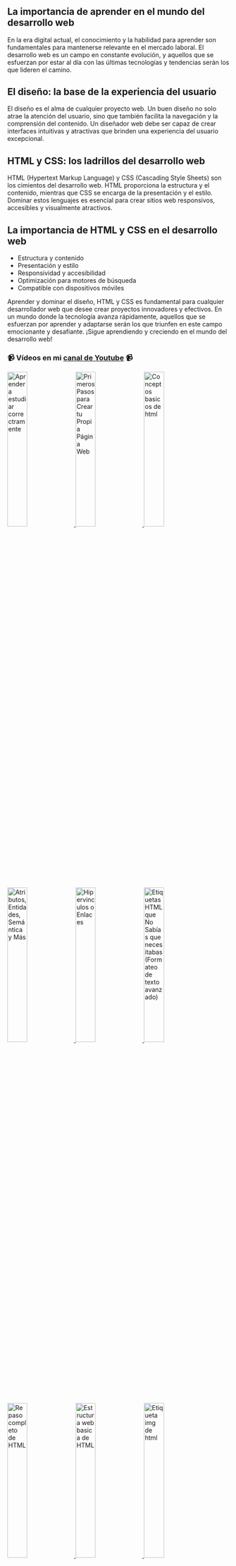 # 
## La importancia de aprender en el mundo del desarrollo web
En la era digital actual, el conocimiento y la habilidad para aprender son fundamentales para mantenerse relevante en el mercado laboral. El desarrollo web es un campo en constante evolución, y aquellos que se esfuerzan por estar al día con las últimas tecnologías y tendencias serán los que lideren el camino.

## El diseño: la base de la experiencia del usuario
El diseño es el alma de cualquier proyecto web. Un buen diseño no solo atrae la atención del usuario, sino que también facilita la navegación y la comprensión del contenido. Un diseñador web debe ser capaz de crear interfaces intuitivas y atractivas que brinden una experiencia del usuario excepcional.

## HTML y CSS: los ladrillos del desarrollo web
HTML (Hypertext Markup Language) y CSS (Cascading Style Sheets) son los cimientos del desarrollo web. HTML proporciona la estructura y el contenido, mientras que CSS se encarga de la presentación y el estilo. Dominar estos lenguajes es esencial para crear sitios web responsivos, accesibles y visualmente atractivos.

## La importancia de HTML y CSS en el desarrollo web
- Estructura y contenido
- Presentación y estilo
- Responsividad y accesibilidad
- Optimización para motores de búsqueda
- Compatible con dispositivos móviles

Aprender y dominar el diseño, HTML y CSS es fundamental para cualquier desarrollador web que desee crear proyectos innovadores y efectivos. En un mundo donde la tecnología avanza rápidamente, aquellos que se esfuerzan por aprender y adaptarse serán los que triunfen en este campo emocionante y desafiante.
¡Sigue aprendiendo y creciendo en el mundo del desarrollo web!


### 📹 Vídeos en mi [canal de Youtube](https://youtube.com/gnuxdar?sub_confirmation=1) 📹 

<a href="https://www.youtube.com/watch?v=IG4nRF1rFQU&list=PL-gvMk21wYr45cmMEcqa8-CteI-hlu-1s&index=2" target='_blank'>
  <img width='30%' src='https://img.youtube.com/vi/IG4nRF1rFQU/mqdefault.jpg' alt='Aprender a estudiar correctramente' />
  </a>
<a href='https://www.youtube.com/watch?v=0rDo5ggScUk&list=PL-gvMk21wYr45cmMEcqa8-CteI-hlu-1s&index=4' target='_blank'>
  <img width='30%' src='https://img.youtube.com/vi/0rDo5ggScUk/mqdefault.jpg' alt='Primeros Pasos para Crear tu Propia Página Web' />
</a>
<a href='https://www.youtube.com/watch?v=qpmCTrf2_a8&list=PL-gvMk21wYr45cmMEcqa8-CteI-hlu-1s&index=5' target='_blank'>
  <img width='30%' src='https://img.youtube.com/vi/qpmCTrf2_a8/mqdefault.jpg' alt='Conceptos basicos de html' />
</a>
<a href='https://www.youtube.com/watch?v=JXd7jNpHAOI&list=PL-gvMk21wYr45cmMEcqa8-CteI-hlu-1s&index=6' target='_blank'>
  <img width='30%' src='https://img.youtube.com/vi/JXd7jNpHAOI/mqdefault.jpg' alt='Atributos, Entidades, Semántica y Más' />
</a>
<a href='https://www.youtube.com/watch?v=ZzifDhZwQKI&list=PL-gvMk21wYr45cmMEcqa8-CteI-hlu-1s&index=7' target='_blank'>
  <img width='30%' src='https://img.youtube.com/vi/ZzifDhZwQKI/mqdefault.jpg' alt='Hipervinculos o Enlaces' />
</a>
<a href='https://www.youtube.com/watch?v=LJ3RlkDWm_Y&list=PL-gvMk21wYr45cmMEcqa8-CteI-hlu-1s&index=8' target='_blank'>
  <img width='30%' src='https://img.youtube.com/vi/LJ3RlkDWm_Y/mqdefault.jpg' alt='Etiquetas HTML que No Sabías que necesitabas (Formateo de texto avanzado)' />
</a>
<a href='https://www.youtube.com/watch?v=wbKi8IWxZMg&list=PL-gvMk21wYr45cmMEcqa8-CteI-hlu-1s&index=9' target='_blank'>
  <img width='30%' src='https://img.youtube.com/vi/wbKi8IWxZMg/mqdefault.jpg' alt='Repaso completo de HTML' />
</a>
<a href='https://www.youtube.com/watch?v=4SjwCel2MUA&list=PL-gvMk21wYr45cmMEcqa8-CteI-hlu-1s&index=10' target='_blank'>
  <img width='30%' src='https://img.youtube.com/vi/4SjwCel2MUA/mqdefault.jpg' alt='Estructura web basica de HTML' />
</a>
<a href='https://www.youtube.com/watch?v=IS3ZYysA7_A&list=PL-gvMk21wYr45cmMEcqa8-CteI-hlu-1s&index=11' target='_blank'>
  <img width='30%' src='https://img.youtube.com/vi/IS3ZYysA7_A/mqdefault.jpg' alt='Etiqueta img de html' />
</a>
<a href='https://www.youtube.com/watch?v=vfPJPAqroMM&list=PL-gvMk21wYr45cmMEcqa8-CteI-hlu-1s&index=12' target='_blank'>
  <img width='30%' src='https://img.youtube.com/vi/vfPJPAqroMM/mqdefault.jpg' alt='Etiquetas audio y video' />
</a>
<a href='https://www.youtube.com/watch?v=CUdeDP2bKzA&list=PL-gvMk21wYr45cmMEcqa8-CteI-hlu-1s&index=13' target='_blank'>
  <img width='30%' src='https://img.youtube.com/vi/CUdeDP2bKzA/mqdefault.jpg' alt='Tablas en HTML' />
</a>
<a href='https://www.youtube.com/watch?v=xW3YvUSRTXQ&list=PL-gvMk21wYr45cmMEcqa8-CteI-hlu-1s&index=14' target='_blank'>
  <img width='30%' src='https://img.youtube.com/vi/xW3YvUSRTXQ/mqdefault.jpg' alt='Formularios en HTML' />
</a>
<a href='https://www.youtube.com/watch?v=oKR3vyrieNE&list=PL-gvMk21wYr45cmMEcqa8-CteI-hlu-1s&index=15' target='_blank'>
  <img width='30%' src='https://img.youtube.com/vi/oKR3vyrieNE/mqdefault.jpg' alt='Mas sobre Formularios en HTML' />
</a>
<a href='https://www.youtube.com/watch?v=6kB7JddQnwU&list=PL-gvMk21wYr45cmMEcqa8-CteI-hlu-1s&index=16' target='_blank'>
  <img width='30%' src='https://img.youtube.com/vi/6kB7JddQnwU/mqdefault.jpg' alt='Elementos desplegables HTML' />
</a>
<a href='https://www.youtube.com/watch?v=gwSrY0v-WtU&list=PL-gvMk21wYr45cmMEcqa8-CteI-hlu-1s&index=17' target='_blank'>
  <img width='30%' src='https://img.youtube.com/vi/gwSrY0v-WtU/mqdefault.jpg' alt='Elementos desplegables HTML' />
</a>
<a href='https://www.youtube.com/watch?v=LwWZcxNP_lk&list=PL-gvMk21wYr45cmMEcqa8-CteI-hlu-1s&index=18' target='_blank'>
  <img width='30%' src='https://img.youtube.com/vi/LwWZcxNP_lk/mqdefault.jpg' alt='Elementos desplegables HTML' />
</a>
<a href='https://www.youtube.com/watch?v=loOAGW7VbI8&list=PL-gvMk21wYr45cmMEcqa8-CteI-hlu-1s&index=19' target='_blank'>
  <img width='30%' src='https://img.youtube.com/vi/loOAGW7VbI8/mqdefault.jpg' alt='Elementos desplegables HTML' />
</a>
<a href='https://www.youtube.com/watch?v=2BRcNClMgXY&list=PL-gvMk21wYr45cmMEcqa8-CteI-hlu-1s&index=20' target='_blank'>
  <img width='30%' src='https://img.youtube.com/vi/2BRcNClMgXY/mqdefault.jpg' alt='Elementos desplegables HTML' />
</a>
<a href='https://www.youtube.com/watch?v=mQp2S9jZRtk&list=PL-gvMk21wYr45cmMEcqa8-CteI-hlu-1s&index=21' target='_blank'>
  <img width='30%' src='https://img.youtube.com/vi/mQp2S9jZRtk/mqdefault.jpg' alt='Elementos desplegables HTML' />
</a>
<a href='https://www.youtube.com/watch?v=UO8JqkfLr4M&list=PL-gvMk21wYr45cmMEcqa8-CteI-hlu-1s&index=22' target='_blank'>
  <img width='30%' src='https://img.youtube.com/vi/UO8JqkfLr4M/mqdefault.jpg' alt='Elementos desplegables HTML' />
</a>
<a href='https://www.youtube.com/watch?v=AsXLOxSS-4Q&list=PL-gvMk21wYr45cmMEcqa8-CteI-hlu-1s&index=23' target='_blank'>
  <img width='30%' src='https://img.youtube.com/vi/AsXLOxSS-4Q/mqdefault.jpg' alt='Elementos desplegables HTML' />
</a>


![image](https://github.com/GNUXDAR/frontend-design/assets/6179849/c979a8cb-1565-4d5b-ac81-4ed50cb6a726)
